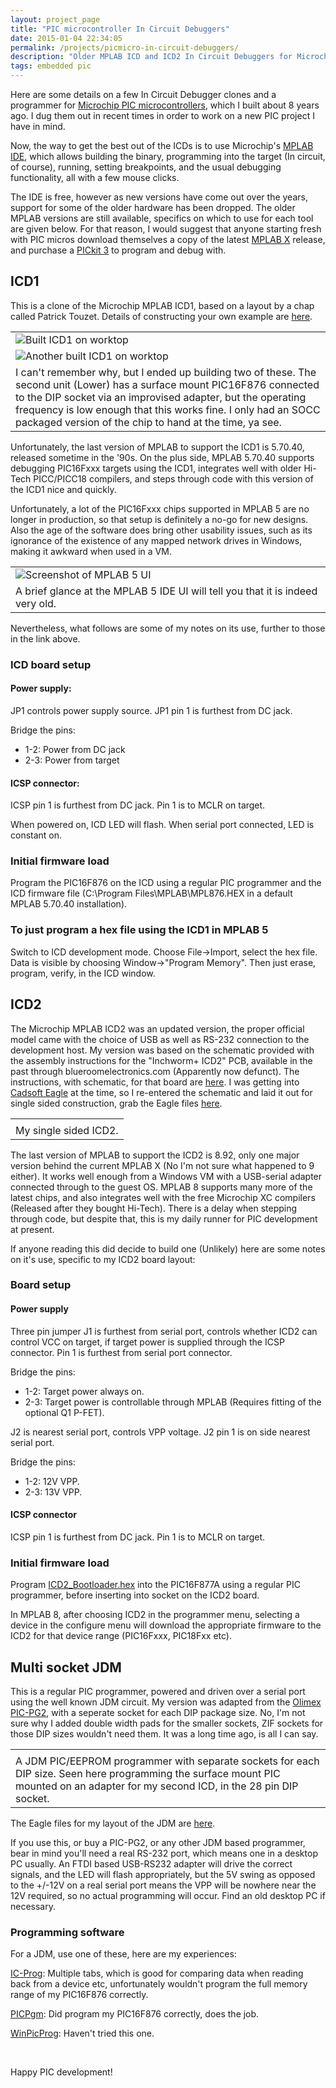 ```yaml
---
layout: project_page
title: "PIC microcontroller In Circuit Debuggers"
date: 2015-01-04 22:34:05
permalink: /projects/picmicro-in-circuit-debuggers/
description: "Older MPLAB ICD and ICD2 In Circuit Debuggers for Microchip PIC MCUs with schematics and instructions"
tags: embedded pic
---
```


Here are some details on a few In Circuit Debugger clones and a programmer for [Microchip PIC microcontrollers](http://www.microchip.com/pagehandler/en-us/products/picmicrocontrollers), which I built about 8 years ago. I dug them out in recent times in order to work on a new PIC project I have in mind.

Now, the way to get the best out of the ICDs is to use Microchip's [MPLAB IDE](http://www.microchip.com/pagehandler/en-us/devtools/mplab/home.html), which allows building the binary, programming into the target (In circuit, of course), running, setting breakpoints, and the usual debugging functionality, all with a few mouse clicks.

The IDE is free, however as new versions have come out over the years, support for some of the older hardware has been dropped. The older MPLAB versions are still available, specifics on which to use for each tool are given below.
For that reason, I would suggest that anyone starting fresh with PIC micros download themselves a copy of the latest [MPLAB X](http://www.microchip.com/pagehandler/en-us/family/mplabx/) release, and purchase a [PICkit 3](http://www.microchip.com/Developmenttools/ProductDetails.aspx?PartNO=PG164130) to program and debug with.

<!--more-->

## ICD1

This is a clone of the Microchip MPLAB ICD1, based on a layout by a chap called Patrick Touzet. Details of constructing your own example are [here](http://www.piclist.com/techref/piclist/freeicd/index.htm).

<table id="captionedpicture">
	<tr><td>
		<img src="{{ site.url }}/img/projects/picmicro-in-circuit-debuggers/icd1-first.jpg" alt="Built ICD1 on worktop" />
	</td></tr>
	<tr><td>
		<img src="{{ site.url }}/img/projects/picmicro-in-circuit-debuggers/icd1-second.jpg" alt="Another built ICD1 on worktop" />
	</td></tr>
	<tr><td>I can't remember why, but I ended up building two of these. The second unit (Lower) has a surface mount PIC16F876 connected to the DIP socket via an improvised adapter, but the operating frequency is low enough that this works fine. I only had an SOCC packaged version of the chip to hand at the time, ya see.</td></tr>
</table>

Unfortunately, the last version of MPLAB to support the ICD1 is 5.70.40, released sometime in the '90s. On the plus side, MPLAB 5.70.40 supports debugging PIC16Fxxx targets using the ICD1, integrates well with older Hi-Tech PICC/PICC18 compilers, and steps through code with this version of the ICD1 nice and quickly.

Unfortunately, a lot of the PIC16Fxxx chips supported in MPLAB 5 are no longer in production, so that setup is definitely a no-go for new designs. Also the age of the software does bring other usability issues, such as its ignorance of the existence of any mapped network drives in Windows, making it awkward when used in a VM.

<table id="captionedpicture">
	<tr><td>
		<img src="{{ site.url }}/img/projects/picmicro-in-circuit-debuggers/mplab5.jpg" alt="Screenshot of MPLAB 5 UI" />
	</td></tr>
	<tr><td>A brief glance at the MPLAB 5 IDE UI will tell you that it is indeed very old.</td></tr>
</table>

Nevertheless, what follows are some of my notes on its use, further to those in the link above.

### ICD board setup

#### Power supply:

JP1 controls power supply source.
JP1 pin 1 is furthest from DC jack.

Bridge the pins:

* 1-2: Power from DC jack
* 2-3: Power from target

#### ICSP connector:

ICSP pin 1 is furthest from DC jack.
Pin 1 is to MCLR on target.

When powered on, ICD LED will flash. When serial port connected, LED is constant on.

### Initial firmware load

Program the PIC16F876 on the ICD using a regular PIC programmer and the ICD firmware file (C:\Program Files\MPLAB\MPL876.HEX in a default MPLAB 5.70.40 installation).

### To just program a hex file using the ICD1 in MPLAB 5

Switch to ICD development mode.
Choose File->Import, select the hex file. Data is visible by choosing Window->"Program Memory".
Then just erase, program, verify, in the ICD window.

## ICD2

The Microchip MPLAB ICD2 was an updated version, the proper official model came with the choice of USB as well as RS-232 connection to the development host. My version was based on the schematic provided with the assembly instructions for the "Inchworm+ ICD2" PCB, available in the past through blueroomelectronics.com (Apparently now defunct). The instructions, with schematic, for that board are [here](http://www.dipmicro.com/?datasheet=bre-inchwormplus-icd2-assembly-instructions.pdf). I was getting into [Cadsoft Eagle](http://www.cadsoftusa.com/eagle-pcb-design-software/) at the time, so I re-entered the schematic and laid it out for single sided construction, grab the Eagle files [here](https://www.dropbox.com/s/9ct9pvs9y17f62b/Inchworm_ICD2_clone_v1.0.zip?dl=1).

<table id="captionedpicture">
	<tr><td>
		<img src="{{ site.url }}/img/projects/picmicro-in-circuit-debuggers/icd2.jpg" alt="" />
	</td></tr>
	<tr><td>My single sided ICD2.</td></tr>
</table>

The last version of MPLAB to support the ICD2 is 8.92, only one major version behind the current MPLAB X (No I'm not sure what happened to 9 either). It works well enough from a Windows VM with a USB-serial adapter connected through to the guest OS. MPLAB 8 supports many more of the latest chips, and also integrates well with the free Microchip XC compilers (Released after they bought Hi-Tech). There is a delay when stepping through code, but despite that, this is my daily runner for PIC development at present.

If anyone reading this did decide to build one (Unlikely) here are some notes on it's use, specific to my ICD2 board layout:

### Board setup

#### Power supply

Three pin jumper J1 is furthest from serial port, controls whether ICD2 can control VCC on target, if target power is supplied through the ICSP connector. Pin 1 is furthest from serial port connector.

Bridge the pins:

* 1-2: Target power always on.
* 2-3: Target power is controllable through MPLAB (Requires fitting of the optional Q1 P-FET).

J2 is nearest serial port, controls VPP voltage. J2 pin 1 is on side nearest serial port.

Bridge the pins:

* 1-2: 12V VPP.
* 2-3: 13V VPP.

#### ICSP connector

ICSP pin 1 is furthest from DC jack.
Pin 1 is to MCLR on target.

### Initial firmware load

Program [ICD2_Bootloader.hex](https://www.dropbox.com/s/1k4wtfrnz6tvae5/ICD2_Bootloader_A.hex?dl=1) into the PIC16F877A using a regular PIC programmer, before inserting into socket on the ICD2 board.

In MPLAB 8, after choosing ICD2 in the programmer menu, selecting a device in the configure menu will download the appropriate firmware to the ICD2 for that device range (PIC16Fxxx, PIC18Fxx etc).

## Multi socket JDM

This is a regular PIC programmer, powered and driven over a serial port using the well known JDM circuit. My version was adapted from the [Olimex PIC-PG2](https://www.olimex.com/Products/PIC/Programmers/PIC-PG2/), with a seperate socket for each DIP package size. No, I'm not sure why I added double width pads for the smaller sockets, ZIF sockets for those DIP sizes wouldn't need them. It was a long time ago, is all I can say.

<table id="captionedpicture">
	<tr><td>
		<img src="{{ site.url }}/img/projects/picmicro-in-circuit-debuggers/multisocket-jdm.jpg" alt="" />
	</td></tr>
	<tr><td>A JDM PIC/EEPROM programmer with separate sockets for each DIP size. Seen here programming the surface mount PIC mounted on an adapter for my second ICD, in the 28 pin DIP socket.</td></tr>
</table>

The Eagle files for my layout of the JDM are [here](https://www.dropbox.com/s/oeqokctz8uqlrxs/pic-pg2_multisocket.zip?dl=1).

If you use this, or buy a PIC-PG2, or any other JDM based programmer, bear in mind you'll need a real RS-232 port, which means one in a desktop PC usually. An FTDI based USB-RS232 adapter will drive the correct signals, and the LED will flash appropriately, but the 5V swing as opposed to the +/-12V on a real serial port means the VPP will be nowhere near the 12V required, so no actual programming will occur. Find an old desktop PC if necessary.

### Programming software

For a JDM, use one of these, here are my experiences:

[IC-Prog](http://www.ic-prog.com/): Multiple tabs, which is good for comparing data when reading back from a device etc, unfortunately wouldn't program the full memory range of my PIC16F876 correctly.

[PICPgm](http://picpgm.picprojects.net/): Did program my PIC16F876 correctly, does the job.

[WinPicProg](http://www.winpicprog.co.uk/): Haven't tried this one.

<br />

Happy PIC development!
